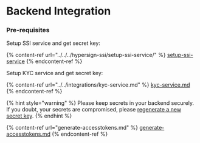 # Backend Integration

### Pre-requisites

Setup SSI service and get secret key:

{% content-ref url="../../../hypersign-ssi/setup-ssi-service/" %}
[setup-ssi-service](../../../hypersign-ssi/setup-ssi-service/)
{% endcontent-ref %}

Setup KYC service and get secret key:

{% content-ref url="../../integrations/kyc-service.md" %}
[kyc-service.md](../../integrations/kyc-service.md)
{% endcontent-ref %}

{% hint style="warning" %}
Please keep secrets in your backend securely. If you doubt, your secrets are compromised, please [regenerate a new secret key](../../../hypersign-developer-dashboard/developer-dashboard/managing-api-keys.md).
{% endhint %}

{% content-ref url="generate-accesstokens.md" %}
[generate-accesstokens.md](generate-accesstokens.md)
{% endcontent-ref %}
